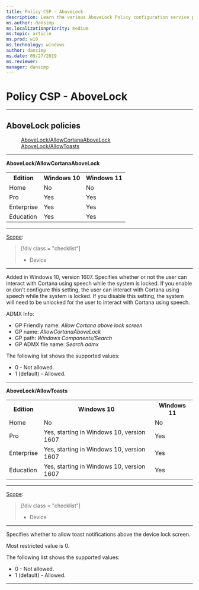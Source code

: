 ```yaml
---
title: Policy CSP - AboveLock
description: Learn the various AboveLock Policy configuration service provider (CSP) for Windows editions of Home, Pro, Business, and more. 
ms.author: dansimp
ms.localizationpriority: medium
ms.topic: article
ms.prod: w10
ms.technology: windows
author: dansimp
ms.date: 09/27/2019
ms.reviewer: 
manager: dansimp
---
```


# Policy CSP - AboveLock



<hr/>

<!--Policies-->
## AboveLock policies  

<dl>
  <dd>
    <a href="#abovelock-allowcortanaabovelock">AboveLock/AllowCortanaAboveLock</a>
  </dd>
  <dd>
    <a href="#abovelock-allowtoasts">AboveLock/AllowToasts</a>
  </dd>
</dl>


<hr/>


<!--Policy-->
<a href="" id="abovelock-allowcortanaabovelock"></a>**AboveLock/AllowCortanaAboveLock**  

<!--SupportedSKUs-->
<table>
<tr>
    <th>Edition</th>
    <th>Windows 10</th>
    <th>Windows 11</th>
</tr>
<tr>
    <td>Home</td>
    <td>No</td>
    <td>No</td>
</tr>
<tr>
    <td>Pro</td>
    <td>Yes</td>
    <td>Yes</td>
</tr>
<tr>
    <td>Enterprise</td>
    <td>Yes</td>
    <td>Yes</td>
</tr>
<tr>
    <td>Education</td>
    <td>Yes</td>
    <td>Yes</td>

</table>

<!--/SupportedSKUs-->
<hr/>

<!--Scope-->
[Scope](./policy-configuration-service-provider.md#policy-scope):

> [!div class = "checklist"]
> * Device

<hr/>

<!--/Scope-->
<!--Description-->
Added in Windows 10, version 1607. Specifies whether or not the user can interact with Cortana using speech while the system is locked. If you enable or don’t configure this setting, the user can interact with Cortana using speech while the system is locked. If you disable this setting, the system will need to be unlocked for the user to interact with Cortana using speech.

<!--/Description-->
<!--ADMXMapped-->
ADMX Info:  
-   GP Friendly name: *Allow Cortana above lock screen*
-   GP name: *AllowCortanaAboveLock*
-   GP path: *Windows Components/Search*
-   GP ADMX file name: *Search.admx*

<!--/ADMXMapped-->
<!--SupportedValues-->
The following list shows the supported values:

-   0 - Not allowed.
-   1 (default) - Allowed.

<!--/SupportedValues-->
<!--/Policy-->

<hr/>

<!--Policy-->
<a href="" id="abovelock-allowtoasts"></a>**AboveLock/AllowToasts**  

<!--SupportedSKUs-->
<table>
<tr>
    <th>Edition</th>
    <th>Windows 10</th>
    <th>Windows 11</th>
</tr>
<tr>
    <td>Home</td>
    <td>No</td><td>No</td>
</tr>
<tr>
    <td>Pro</td>
    <td>Yes, starting in Windows 10, version 1607</td><td>Yes</td>
</tr>
<tr>
    <td>Enterprise</td>
    <td>Yes, starting in Windows 10, version 1607</td><td>Yes</td>
</tr>
<tr>
    <td>Education</td>
    <td>Yes, starting in Windows 10, version 1607</td><td>Yes</td>
</table>

<!--/SupportedSKUs-->
<hr/>

<!--Scope-->
[Scope](./policy-configuration-service-provider.md#policy-scope):

> [!div class = "checklist"]
> * Device

<hr/>

<!--/Scope-->
<!--Description-->
Specifies whether to allow toast notifications above the device lock screen.

Most restricted value is 0.

<!--/Description-->
<!--SupportedValues-->
The following list shows the supported values:

-   0 - Not allowed.
-   1 (default) - Allowed.

<!--/SupportedValues-->
<!--/Policy-->
<hr/>

<!--/Policies-->

